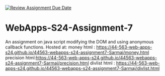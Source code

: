 [![Review Assignment Due Date](https://classroom.github.com/assets/deadline-readme-button-24ddc0f5d75046c5622901739e7c5dd533143b0c8e959d652212380cedb1ea36.svg)](https://classroom.github.com/a/cdqffI9o)
# WebApps-S24-Assignment-7
An assignment on java script modifying the DOM and using anonymous callback functions.
Hosted at:
money html : https://44-563-web-apps-s24.github.io/44563-webapps-s24-assignment7-Sarmaj/money.html
precision html:https://44-563-web-apps-s24.github.io/44563-webapps-s24-assignment7-Sarmaj/precision.html
divlist html : https://44-563-web-apps-s24.github.io/44563-webapps-s24-assignment7-Sarmaj/divlist.html
